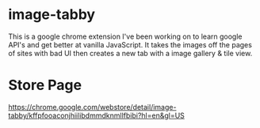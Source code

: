 # image-tabby
This is a google chrome extension I've been working on to learn google API's and get better at vanilla JavaScript. It takes the images off the pages of sites with bad UI then creates a new tab with a image gallery &amp; tile view.

# Store Page
https://chrome.google.com/webstore/detail/image-tabby/kffpfooaconjhiilibdmmdknmllfbibi?hl=en&gl=US
